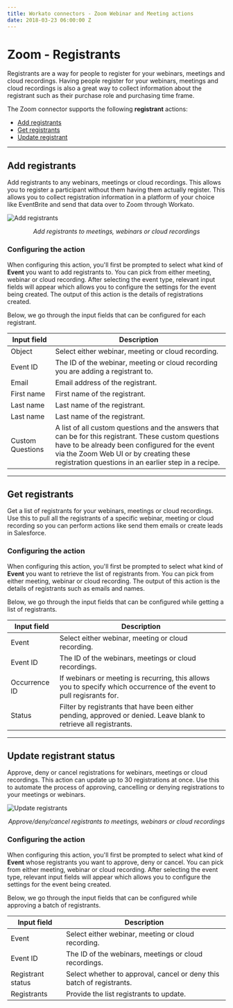 ```yaml
---
title: Workato connectors - Zoom Webinar and Meeting actions
date: 2018-03-23 06:00:00 Z
---
```


# Zoom - Registrants
Registrants are a way for people to register for your webinars, meetings and cloud recordings. Having people register for your webinars, meetings and cloud recordings is also a great way to collect information about the registrant such as their purchase role and purchasing time frame.

The Zoom connector supports the following **registrant** actions:
* [Add registrants](#add-registrants)
* [Get registrants](#get-registrants)
* [Update registrant](#update-registrant-status)

___________________

## Add registrants
Add registrants to any webinars, meetings or cloud recordings. This allows you to register a participant without them having them actually register. This allows you to collect registration information in a platform of your choice like EventBrite and send that data over to Zoom through Workato.

![Add registrants](~@img/zoom/add-registrant.png)
<center><i>Add registrants to meetings, webinars or cloud recordings</i></center>

### Configuring the action
When configuring this action, you'll first be prompted to select what kind of **Event** you want to add registrants to. You can pick from either meeting, webinar or cloud recording. After selecting the event type, relevant input fields will appear which allows you to configure the settings for the event being created. The output of this action is the details of registrations created.

Below, we go through the input fields that can be configured for each registrant.

|Input field|Description|
|--- |--- |
|Object|Select either webinar, meeting or cloud recording.|
|Event ID|The ID of the webinar, meeting or cloud recording you are adding a registrant to.|
|Email|Email address of the registrant.|
|First name|First name of the registrant.|
|Last name|Last name of the registrant.|
|Last name|Last name of the registrant.|
|Custom Questions|A list of all custom questions and the answers that can be for this registrant. These custom questions have to be already been configured for the event via the Zoom Web UI or by creating these registration questions in an earlier step in a recipe.|

___________________

## Get registrants
Get a list of registrants for your webinars, meetings or cloud recordings. Use this to pull all the registrants of a specific webinar, meeting or cloud recording so you can perform actions like send them emails or create leads in Salesforce.

### Configuring the action
When configuring this action, you'll first be prompted to select what kind of **Event** you want to retrieve the list of registrants from. You can pick from either meeting, webinar or cloud recording. The output of this action is the details of registrants such as emails and names.

Below, we go through the input fields that can be configured while getting a list of registrants.

|Input field|Description|
|--- |--- |
|Event|Select either webinar, meeting or cloud recording.|
|Event ID|The ID of the webinars, meetings or cloud recordings.|
|Occurrence ID|If webinars or meeting is recurring, this allows you to specify which occurrence of the event to pull regisrants for.|
|Status|Filter by registrants that have been either pending, approved or denied. Leave blank to retrieve all registrants.|

___________________

## Update registrant status
Approve, deny or cancel registrations for webinars, meetings or cloud recordings. This action can update up to 30 registrations at once. Use this to automate the process of approving, cancelling or denying registrations to your meetings or webinars.

![Update registrants](~@img/zoom/update-registrant.png)
<center><i>Approve/deny/cancel registrants to meetings, webinars or cloud recordings</i></center>

### Configuring the action
When configuring this action, you'll first be prompted to select what kind of **Event** whose registrants you want to approve, deny or cancel. You can pick from either meeting, webinar or cloud recording. After selecting the event type, relevant input fields will appear which allows you to configure the settings for the event being created.

Below, we go through the input fields that can be configured while approving a batch of registrants.

|Input field|Description|
|--- |--- |
|Event|Select either webinar, meeting or cloud recording.|
|Event ID|The ID of the webinars, meetings or cloud recordings.|
|Registrant status|Select whether to approval, cancel or deny this batch of registrants.|
|Registrants|Provide the list registrants to update.|

